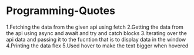 # Programming-Quotes
1.Fetching the data from the given api using fetch 
2.Getting the data from the api using async and await and try and catch blocks 
3.Iterating over the api data and passing it to the fucntion that is to display data in the window 
4.Printing the data flex
5.Used hover to make the text bigger when hovered

